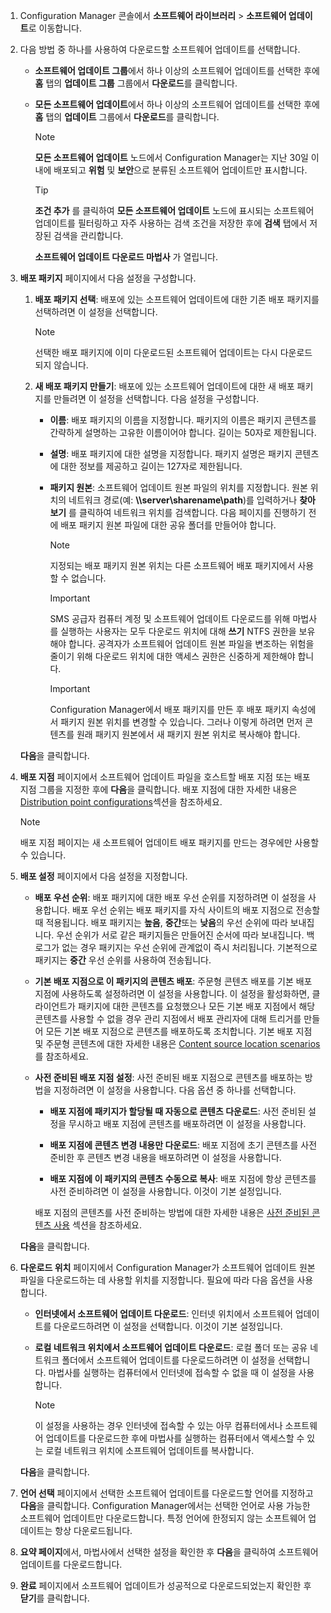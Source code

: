 1.  Configuration Manager 콘솔에서 **소프트웨어 라이브러리** > **소프트웨어 업데이트**로 이동합니다.  

2.  다음 방법 중 하나를 사용하여 다운로드할 소프트웨어 업데이트를 선택합니다.  

    -   **소프트웨어 업데이트 그룹**에서 하나 이상의 소프트웨어 업데이트를 선택한 후에 **홈** 탭의 **업데이트 그룹** 그룹에서 **다운로드**를 클릭합니다.  

    -   **모든 소프트웨어 업데이트**에서 하나 이상의 소프트웨어 업데이트를 선택한 후에 **홈** 탭의 **업데이트** 그룹에서 **다운로드**를 클릭합니다.  

        > [!NOTE]  
        >  **모든 소프트웨어 업데이트** 노드에서 Configuration Manager는 지난 30일 이내에 배포되고 **위험** 및 **보안**으로 분류된 소프트웨어 업데이트만 표시합니다.  

        > [!TIP]  
        >  **조건 추가** 를 클릭하여 **모든 소프트웨어 업데이트** 노드에 표시되는 소프트웨어 업데이트를 필터링하고 자주 사용하는 검색 조건을 저장한 후에 **검색** 탭에서 저장된 검색을 관리합니다.  

         **소프트웨어 업데이트 다운로드 마법사** 가 열립니다.  

3.  **배포 패키지** 페이지에서 다음 설정을 구성합니다.  

    1.  **배포 패키지 선택**: 배포에 있는 소프트웨어 업데이트에 대한 기존 배포 패키지를 선택하려면 이 설정을 선택합니다.  

        > [!NOTE]  
        >  선택한 배포 패키지에 이미 다운로드된 소프트웨어 업데이트는 다시 다운로드되지 않습니다.  

    2.  **새 배포 패키지 만들기**: 배포에 있는 소프트웨어 업데이트에 대한 새 배포 패키지를 만들려면 이 설정을 선택합니다. 다음 설정을 구성합니다.  

        -   **이름**: 배포 패키지의 이름을 지정합니다. 패키지의 이름은 패키지 콘텐츠를 간략하게 설명하는 고유한 이름이어야 합니다.  길이는 50자로 제한됩니다.  

        -   **설명**: 배포 패키지에 대한 설명을 지정합니다. 패키지 설명은 패키지 콘텐츠에 대한 정보를 제공하고 길이는 127자로 제한됩니다.  

        -   **패키지 원본**: 소프트웨어 업데이트 원본 파일의 위치를 지정합니다. 원본 위치의 네트워크 경로(예: **\\\server\sharename\path**)를 입력하거나 **찾아보기** 를 클릭하여 네트워크 위치를 검색합니다. 다음 페이지를 진행하기 전에 배포 패키지 원본 파일에 대한 공유 폴더를 만들어야 합니다.  

            > [!NOTE]  
            >  지정되는 배포 패키지 원본 위치는 다른 소프트웨어 배포 패키지에서 사용할 수 없습니다.  

            > [!IMPORTANT]  
            >  SMS 공급자 컴퓨터 계정 및 소프트웨어 업데이트 다운로드를 위해 마법사를 실행하는 사용자는 모두 다운로드 위치에 대해 **쓰기** NTFS 권한을 보유해야 합니다. 공격자가 소프트웨어 업데이트 원본 파일을 변조하는 위험을 줄이기 위해 다운로드 위치에 대한 액세스 권한은 신중하게 제한해야 합니다.  

            > [!IMPORTANT]  
            >  Configuration Manager에서 배포 패키지를 만든 후 배포 패키지 속성에서 패키지 원본 위치를 변경할 수 있습니다. 그러나 이렇게 하려면 먼저 콘텐츠를 원래 패키지 원본에서 새 패키지 원본 위치로 복사해야 합니다.  

     **다음**을 클릭합니다.  

4.  **배포 지점** 페이지에서 소프트웨어 업데이트 파일을 호스트할 배포 지점 또는 배포 지점 그룹을 지정한 후에 **다음**을 클릭합니다. 배포 지점에 대한 자세한 내용은 [Distribution point configurations](../../core/servers/deploy/configure/install-and-configure-distribution-points.md#bkmk_configs)섹션을 참조하세요.  

    > [!NOTE]  
    >  배포 지점 페이지는 새 소프트웨어 업데이트 배포 패키지를 만드는 경우에만 사용할 수 있습니다.  

6.  **배포 설정** 페이지에서 다음 설정을 지정합니다.  

    -   **배포 우선 순위**: 배포 패키지에 대한 배포 우선 순위를 지정하려면 이 설정을 사용합니다. 배포 우선 순위는 배포 패키지를 자식 사이트의 배포 지점으로 전송할 때 적용됩니다. 배포 패키지는 **높음**, **중간**또는 **낮음**의 우선 순위에 따라 보내집니다. 우선 순위가 서로 같은 패키지들은 만들어진 순서에 따라 보내집니다. 백로그가 없는 경우 패키지는 우선 순위에 관계없이 즉시 처리됩니다. 기본적으로 패키지는 **중간** 우선 순위를 사용하여 전송됩니다.  

    -   **기본 배포 지점으로 이 패키지의 콘텐츠 배포**: 주문형 콘텐츠 배포를 기본 배포 지점에 사용하도록 설정하려면 이 설정을 사용합니다. 이 설정을 활성화하면, 클라이언트가 패키지에 대한 콘텐츠를 요청했으나 모든 기본 배포 지점에서 해당 콘텐츠를 사용할 수 없을 경우 관리 지점에서 배포 관리자에 대해 트리거를 만들어 모든 기본 배포 지점으로 콘텐츠를 배포하도록 조치합니다. 기본 배포 지점 및 주문형 콘텐츠에 대한 자세한 내용은 [Content source location scenarios](../../core/plan-design/hierarchy/content-source-location-scenarios.md)를 참조하세요.  

    -   **사전 준비된 배포 지점 설정**: 사전 준비된 배포 지점으로 콘텐츠를 배포하는 방법을 지정하려면 이 설정을 사용합니다. 다음 옵션 중 하나를 선택합니다.  

        -   **배포 지점에 패키지가 할당될 때 자동으로 콘텐츠 다운로드**: 사전 준비된 설정을 무시하고 배포 지점에 콘텐츠를 배포하려면 이 설정을 사용합니다.  

        -   **배포 지점에 콘텐츠 변경 내용만 다운로드**: 배포 지점에 초기 콘텐츠를 사전 준비한 후 콘텐츠 변경 내용을 배포하려면 이 설정을 사용합니다.  

        -   **배포 지점에 이 패키지의 콘텐츠 수동으로 복사**: 배포 지점에 항상 콘텐츠를 사전 준비하려면 이 설정을 사용합니다. 이것이 기본 설정입니다.  

         배포 지점의 콘텐츠를 사전 준비하는 방법에 대한 자세한 내용은 [사전 준비된 콘텐츠 사용](../../core/servers/deploy/configure/deploy-and-manage-content.md#bkmk_prestage) 섹션을 참조하세요.  

     **다음**을 클릭합니다.  

6.  **다운로드 위치** 페이지에서 Configuration Manager가 소프트웨어 업데이트 원본 파일을 다운로드하는 데 사용할 위치를 지정합니다. 필요에 따라 다음 옵션을 사용합니다.  

    -   **인터넷에서 소프트웨어 업데이트 다운로드**: 인터넷 위치에서 소프트웨어 업데이트를 다운로드하려면 이 설정을 선택합니다. 이것이 기본 설정입니다.  

    -   **로컬 네트워크 위치에서 소프트웨어 업데이트 다운로드**: 로컬 폴더 또는 공유 네트워크 폴더에서 소프트웨어 업데이트를 다운로드하려면 이 설정을 선택합니다. 마법사를 실행하는 컴퓨터에서 인터넷에 접속할 수 없을 때 이 설정을 사용합니다.  

        > [!NOTE]  
        >  이 설정을 사용하는 경우 인터넷에 접속할 수 있는 아무 컴퓨터에서나 소프트웨어 업데이트를 다운로드한 후에 마법사를 실행하는 컴퓨터에서 액세스할 수 있는 로컬 네트워크 위치에 소프트웨어 업데이트를 복사합니다.  

     **다음**을 클릭합니다.  

7.  **언어 선택** 페이지에서 선택한 소프트웨어 업데이트를 다운로드할 언어를 지정하고 **다음**을 클릭합니다. Configuration Manager에서는 선택한 언어로 사용 가능한 소프트웨어 업데이트만 다운로드합니다. 특정 언어에 한정되지 않는 소프트웨어 업데이트는 항상 다운로드됩니다.  

8. **요약 페이지**에서, 마법사에서 선택한 설정을 확인한 후 **다음**을 클릭하여 소프트웨어 업데이트를 다운로드합니다.  

9. **완료** 페이지에서 소프트웨어 업데이트가 성공적으로 다운로드되었는지 확인한 후 **닫기**를 클릭합니다.  


<!--HONumber=Nov16_HO1-->



